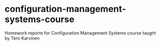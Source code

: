 # configuration-management-systems-course
Homework reports for Configuration Management Systems course taught by Tero Karvinen
